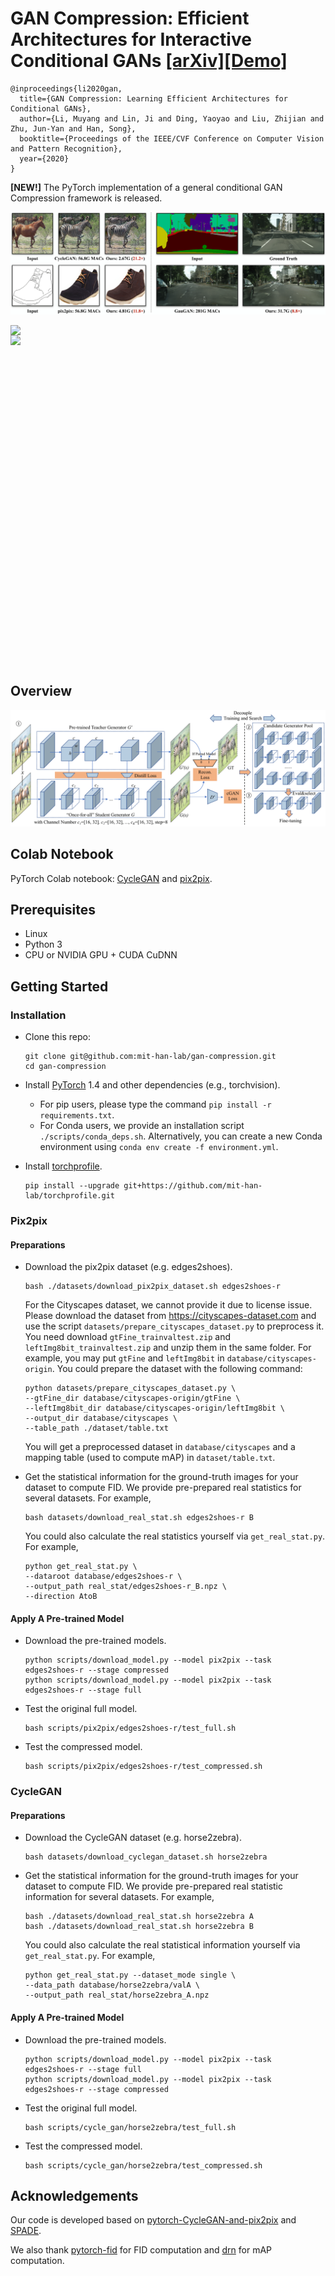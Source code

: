 # GAN Compression: Efficient Architectures for Interactive Conditional GANs [[arXiv]](https://arxiv.org/abs/2003.08936)[[Demo]](https://tinyurl.com/r474uca)

```
@inproceedings{li2020gan,
  title={GAN Compression: Learning Efficient Architectures for Conditional GANs},
  author={Li, Muyang and Lin, Ji and Ding, Yaoyao and Liu, Zhijian and Zhu, Jun-Yan and Han, Song},
  booktitle={Proceedings of the IEEE/CVF Conference on Computer Vision and Pattern Recognition},
  year={2020}
} 
```

**[NEW!]** The PyTorch implementation of a general conditional GAN Compression framework is released.  

![teaser](imgs/teaser.png)

<img src='imgs/demo_xavier.gif' align="left" width=512>

<img src='imgs/demo_nano.gif' align="left" width=512>

<br><br><br><br><br><br><br><br><br><br><br><br><br><br><br><br><br><br><br><br><br><br><br><br><br><br><br><br><br><br><br><br>

## Overview

![overview](imgs/overview.png)

## Colab Notebook

PyTorch Colab notebook: [CycleGAN](https://colab.research.google.com/github/mit-han-lab/gan-compression/blob/master/cycle_gan.ipynb) and [pix2pix](https://colab.research.google.com/github/mit-han-lab/gan-compression/blob/master/pix2pix.ipynb).

## Prerequisites

* Linux
* Python 3
* CPU or NVIDIA GPU + CUDA CuDNN

## Getting Started

### Installation

- Clone this repo:

  ```shell
  git clone git@github.com:mit-han-lab/gan-compression.git
  cd gan-compression
  ```

- Install [PyTorch](https://pytorch.org) 1.4 and other dependencies (e.g., torchvision).

  - For pip users, please type the command `pip install -r requirements.txt`.
  - For Conda users, we provide an installation script `./scripts/conda_deps.sh`. Alternatively, you can create a new Conda environment using `conda env create -f environment.yml`.
  
- Install [torchprofile](https://github.com/mit-han-lab/torchprofile).

  ```shell
  pip install --upgrade git+https://github.com/mit-han-lab/torchprofile.git
  ```

### Pix2pix

#### Preparations

* Download the pix2pix dataset (e.g. edges2shoes).

  ```shell
  bash ./datasets/download_pix2pix_dataset.sh edges2shoes-r
  ```
  
  For the Cityscapes dataset, we cannot provide it due to license issue. Please download the dataset from https://cityscapes-dataset.com and use the script `datasets/prepare_cityscapes_dataset.py` to preprocess it. You need download `gtFine_trainvaltest.zip` and `leftImg8bit_trainvaltest.zip` and unzip them in the same folder. For example, you may put `gtFine` and `leftImg8bit` in `database/cityscapes-origin`. You could prepare the dataset with the following command:
  
  ```shell
  python datasets/prepare_cityscapes_dataset.py \
  --gtFine_dir database/cityscapes-origin/gtFine \
  --leftImg8bit_dir database/cityscapes-origin/leftImg8bit \
  --output_dir database/cityscapes \
  --table_path ./dataset/table.txt
  ```
  
  You will get a preprocessed dataset in `database/cityscapes` and a mapping table (used to compute mAP) in `dataset/table.txt`.

* Get the statistical information for the ground-truth images for your dataset to compute FID. We provide pre-prepared real statistics for several datasets. For example,

  ```shell
  bash datasets/download_real_stat.sh edges2shoes-r B
  ```

  You could also calculate the real statistics yourself via `get_real_stat.py`. For example,

  ```shell
  python get_real_stat.py \
  --dataroot database/edges2shoes-r \
  --output_path real_stat/edges2shoes-r_B.npz \
  --direction AtoB 
  ```

#### Apply A Pre-trained Model

* Download the pre-trained models. 

  ```shell
  python scripts/download_model.py --model pix2pix --task edges2shoes-r --stage compressed
  python scripts/download_model.py --model pix2pix --task edges2shoes-r --stage full
  ```

* Test the original full model.

  ```shell
  bash scripts/pix2pix/edges2shoes-r/test_full.sh
  ```
  
* Test the compressed model.

  ```shell
  bash scripts/pix2pix/edges2shoes-r/test_compressed.sh
  ```
  

### CycleGAN

#### Preparations

* Download the CycleGAN dataset (e.g. horse2zebra).

  ```shell
  bash datasets/download_cyclegan_dataset.sh horse2zebra
  ```

* Get the statistical information for the ground-truth images for your dataset to compute FID. We provide pre-prepared real statistic information for several datasets. For example,

  ```shell
  bash ./datasets/download_real_stat.sh horse2zebra A
  bash ./datasets/download_real_stat.sh horse2zebra B
  ```

  You could also calculate the real statistical information yourself via `get_real_stat.py`. For example,

  ```shell
  python get_real_stat.py --dataset_mode single \
  --data_path database/horse2zebra/valA \
  --output_path real_stat/horse2zebra_A.npz
  ```

#### Apply A Pre-trained Model

* Download the pre-trained models.

  ```shell
  python scripts/download_model.py --model pix2pix --task edges2shoes-r --stage full
  python scripts/download_model.py --model pix2pix --task edges2shoes-r --stage compressed
  ```

* Test the original full model.

  ```shell
  bash scripts/cycle_gan/horse2zebra/test_full.sh
  ```
  
* Test the compressed model.

  ```shell
  bash scripts/cycle_gan/horse2zebra/test_compressed.sh
  ```
  

## Acknowledgements

Our code is developed based on [pytorch-CycleGAN-and-pix2pix](https://github.com/junyanz/pytorch-CycleGAN-and-pix2pix) and [SPADE](https://github.com/NVlabs/SPADE).

We also thank [pytorch-fid](https://github.com/mseitzer/pytorch-fid) for FID computation and [drn](https://github.com/fyu/drn) for mAP computation.